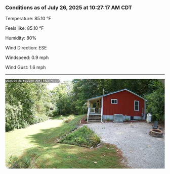 ### Conditions as of July 26, 2025 at 10:27:17 AM CDT 

Temperature: 85.10 &deg;F

Feels like: 85.10 &deg;F

Humidity: 80%

Wind Direction: ESE

Windspeed: 0.9 mph

Wind Gust: 1.6 mph

---

<img src="./images/latest.jpeg"/>

